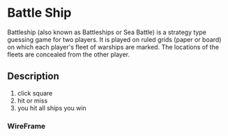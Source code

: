 # Battle Ship
Battleship (also known as Battleships or Sea Battle) is a strategy type guessing game for two players. It is played on ruled grids (paper or board) on which each player's fleet of warships are marked. The locations of the fleets are concealed from the other player.

## Description
1. click square 
2. hit or miss 
3. you hit all ships you win
### WireFrame

